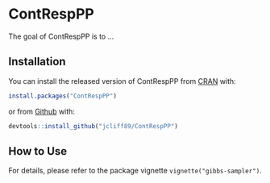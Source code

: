 
# ContRespPP

The goal of ContRespPP is to ...

## Installation

You can install the released version of ContRespPP from [CRAN](https://CRAN.R-project.org) with:

``` r
install.packages("ContRespPP")
```

or from [Github](https://github.com/jcliff89/ContRespPP) with:

``` r
devtools::install_github("jcliff89/ContRespPP")
```

## How to Use

For details, please refer to the package vignette `vignette("gibbs-sampler")`.
